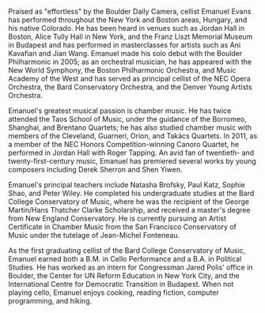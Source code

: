 Praised as "effortless" by the Boulder Daily Camera, cellist Emanuel
Evans has performed throughout the New York and Boston areas, Hungary,
and his native Colorado.  He has been heard in venues such as Jordan
Hall in Boston, Alice Tully Hall in New York, and the Franz Liszt
Memorial Museum in Budapest and has performed in masterclasses for
artists such as Ani Kavafian and Jian Wang.  Emanuel made his solo
debut with the Boulder Philharmonic in 2005; as an orchestral
musician, he has appeared with the New World Symphony, the Boston
Philharmonic Orchestra, and Music Academy of the West and has served
as principal cellist of the NEC Opera Orchestra, the Bard Conservatory
Orchestra, and the Denver Young Artists Orchestra.

Emanuel's greatest musical passion is chamber music.  He has twice
attended the Taos School of Music, under the guidance of the Borromeo,
Shanghai, and Brentano Quartets; he has also studied chamber music
with members of the Cleveland, Guarneri, Orion, and Takács Quartets.
In 2011, as a member of the NEC Honors Competition-winning Canoro
Quartet, he performed in Jordan Hall with Roger Tapping.  An avid fan
of twentieth- and twenty-first-century music, Emanuel has premiered
several works by young composers including Derek Sherron and Shen
Yiwen.

Emanuel's principal teachers include Natasha Brofsky, Paul Katz,
Sophie Shao, and Peter Wiley.  He completed his undergraduate studies
at the Bard College Conservatory of Music, where he was the recipient
of the George Martin/Hans Thatcher Clarke Scholarship, and received a
master's degree from New England Conservatory.  He is currently
pursuing an Artist Certificate in Chamber Music from the San Francisco
Conservatory of Music under the tutelage of Jean-Michel Fonteneau.

As the first graduating cellist of the Bard College Conservatory of
Music, Emanuel earned both a B.M. in Cello Performance and a B.A. in
Political Studies.  He has worked as an intern for Congressman Jared
Polis' office in Boulder, the Center for UN Reform Education in New
York City, and the International Centre for Democratic Transition in
Budapest.  When not playing cello, Emanuel enjoys cooking, reading
fiction, computer programming, and hiking.
